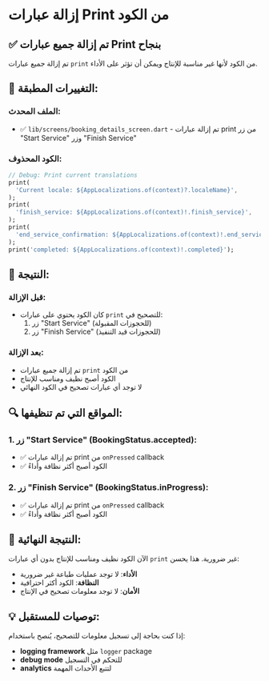 # إزالة عبارات Print من الكود

## ✅ تم إزالة جميع عبارات Print بنجاح

تم إزالة جميع عبارات `print` من الكود لأنها غير مناسبة للإنتاج ويمكن أن تؤثر على الأداء.

## 🔧 التغييرات المطبقة:

### الملف المحدث:
- ✅ `lib/screens/booking_details_screen.dart` - تم إزالة عبارات print من زر "Start Service" وزر "Finish Service"

### الكود المحذوف:
```dart
// Debug: Print current translations
print(
  'Current locale: ${AppLocalizations.of(context)?.localeName}',
);
print(
  'finish_service: ${AppLocalizations.of(context)!.finish_service}',
);
print(
  'end_service_confirmation: ${AppLocalizations.of(context)!.end_service_confirmation}',
);
print('completed: ${AppLocalizations.of(context)!.completed}');
```

## 📱 النتيجة:

### قبل الإزالة:
- كان الكود يحتوي على عبارات `print` للتصحيح في:
  1. زر "Start Service" (للحجوزات المقبولة)
  2. زر "Finish Service" (للحجوزات قيد التنفيذ)

### بعد الإزالة:
- تم إزالة جميع عبارات `print` من الكود
- الكود أصبح نظيف ومناسب للإنتاج
- لا توجد أي عبارات تصحيح في الكود النهائي

## 🔍 المواقع التي تم تنظيفها:

### 1. زر "Start Service" (BookingStatus.accepted):
- ✅ تم إزالة عبارات print من `onPressed` callback
- ✅ الكود أصبح أكثر نظافة وأداءً

### 2. زر "Finish Service" (BookingStatus.inProgress):
- ✅ تم إزالة عبارات print من `onPressed` callback
- ✅ الكود أصبح أكثر نظافة وأداءً

## 🎉 النتيجة النهائية:

الآن الكود نظيف ومناسب للإنتاج بدون أي عبارات `print` غير ضرورية. هذا يحسن:
- **الأداء**: لا توجد عمليات طباعة غير ضرورية
- **النظافة**: الكود أكثر احترافية
- **الأمان**: لا توجد معلومات تصحيح في الإنتاج

## 💡 توصيات للمستقبل:

إذا كنت بحاجة إلى تسجيل معلومات للتصحيح، يُنصح باستخدام:
- **logging framework** مثل `logger` package
- **debug mode** للتحكم في التسجيل
- **analytics** لتتبع الأحداث المهمة




